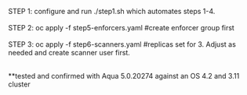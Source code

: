 STEP 1: configure and run ./step1.sh which automates steps 1-4.<br/><br/>
STEP 2: oc apply -f step5-enforcers.yaml   #create enforcer group first<br/><br/>
STEP 3: oc apply -f step6-scanners.yaml  #replicas set for 3. Adjust as needed and create scanner user first.<br/><br/>

**tested and confirmed with Aqua 5.0.20274 against an OS 4.2 and 3.11 cluster